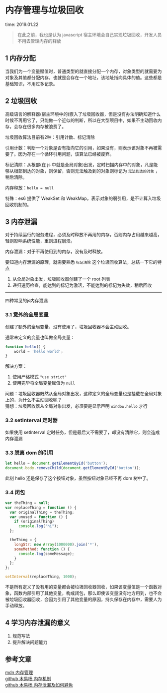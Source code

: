 # 内存管理与垃圾回收

time: 2019.01.22

> 在此之前，我也是认为 javascript 宿主环境会自己实现垃圾回收，开发人员不用去管理内存的释放

## 1 内存分配

当我们为一个变量赋值时，普通类型的就直接分配一个内存，对象类型的就需要为对象及其值都分配内存，也就是会存在一个地址，该地址指向具体的值。这些都是基础知识，不用过多记录。

## 2 垃圾回收

高级语言的解释器(宿主环境中的)嵌入了垃圾回收器，但是没有办法明确知道什么时候不再用它了，只能做一个近似的判断，所以在大型项目中，如果不主动回收内存，会存在很多内存被浪费了。

垃圾回收算法目前有2种：引用计数、标记清除

引用计数：判断一个对象是否有指向它的引用，如果没有，则表示该对象不再被需要了。因为存在一个循环引用问题，该算法已经被废弃。

标记清除：从根部(在 js 中就是全局对象)出发，定时扫描内存中的对象，凡是能够从根部到达的对象，则保留，否则无法触及到的对象则标记为 `无法到达的对象` ，稍后清除。

内存释放：`hello = null`

特殊：es6 提供了 WeakSet 和 WeakMap，表示对象的弱引用，是不计算入垃圾回收机制的。

## 3 内存泄漏

对于持续运行的服务进程，必须及时释放不再用的内存，否则内存占用越来越高，轻则影响系统性能，重则进程崩溃。

内存泄漏：对于不再使用到的内存，没有及时释放。

要知道内存泄漏的原理，就需要熟悉 `标记清除` 这个垃圾回收算法，总结一下它的特点

1. 从全局对象出发，垃圾回收器创建了一个 root 列表
2. 递归遍历检查，能达到的标记为激活，不能达到的标记为失效，稍后回收

****

四种常见的js内存泄漏

### 3.1  意外的全局变量

创建了额外的全局变量，没有使用了，垃圾回收器不会主动回收。

通常未定义的变量也叫做全局变量：

```javascript
function hello() {
    world = 'hello world';
}
```

解决方案：

1. 使用严格模式 `"use strict"`
2. 使用完毕将全局变量赋值为 `null`

问题：垃圾回收器既然从全局对象出发，这种定义的全局变量也是挂载在全局对象上的，为什么不主动回收呢？  
猜想：垃圾回收器从全局对象出发，必须要是显示声明 `window.hello` 才行

### 3.2 setInterval 定时器

如果使用 setInterval 定时任务，但是最后又不需要了，却没有清除它，则会造成内存泄漏

### 3.3 脱离 dom 的引用

```javascript
let hello = document.getElementById('button');
document.body.removeChild(document.getElementById('button'));
```

此刻 hello 还是保存了这个按钮对象，虽然按钮对象已经不再 dom 树中了。

### 3.4 闭包

```javascript
var theThing = null;
var replaceThing = function () {
  var originalThing = theThing;
  var unused = function () {
    if (originalThing)
      console.log("hi");
  };

  theThing = {
    longStr: new Array(1000000).join('*'),
    someMethod: function () {
      console.log(someMessage);
    }
  };
};

setInterval(replaceThing, 1000);
```

不是所有定义了没有用的变量都会被垃圾回收器回收，如果该变量值是一个函数对象，函数内部引用了其他变量，构成闭包，那么即使该变量没有地方用到，也不会被垃圾回收器回收，会因为引用了其他变量的原因，持久保存在内存中，需要人为手动释放。

## 4 学习内存泄漏的意义

1. 规范写法
2. 提升解决问题能力

## 参考文章

[mdn 内存管理](https://developer.mozilla.org/zh-CN/docs/Web/JavaScript/Memory_Management)  
[github 木易杨 内存机制](https://github.com/yygmind/blog/issues/15)  
[github 木易杨 内存泄漏及如何避免](https://github.com/yygmind/blog/issues/16)
